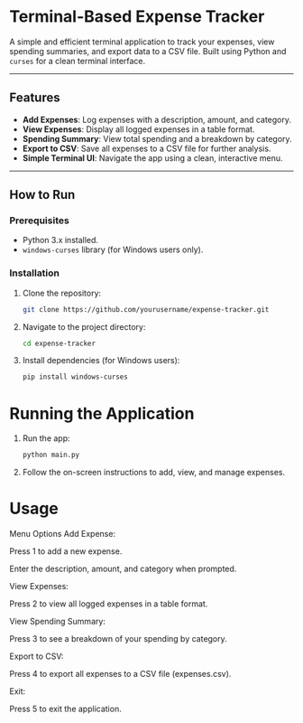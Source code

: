 # Terminal-Based Expense Tracker

A simple and efficient terminal application to track your expenses, view spending summaries, and export data to a CSV file. Built using Python and `curses` for a clean terminal interface.

---

## Features

- **Add Expenses**: Log expenses with a description, amount, and category.
- **View Expenses**: Display all logged expenses in a table format.
- **Spending Summary**: View total spending and a breakdown by category.
- **Export to CSV**: Save all expenses to a CSV file for further analysis.
- **Simple Terminal UI**: Navigate the app using a clean, interactive menu.

---

## How to Run

### Prerequisites
- Python 3.x installed.
- `windows-curses` library (for Windows users only).

### Installation
1. Clone the repository:
   ```bash
   git clone https://github.com/yourusername/expense-tracker.git


2. Navigate to the project directory:
   ```bash
   cd expense-tracker

3. Install dependencies (for Windows users):
   ```bash
   pip install windows-curses

# Running the Application
1. Run the app:
   ```bash
   python main.py

2. Follow the on-screen instructions to add, view, and manage expenses.

# Usage

Menu Options
Add Expense:

Press 1 to add a new expense.

Enter the description, amount, and category when prompted.

View Expenses:

Press 2 to view all logged expenses in a table format.

View Spending Summary:

Press 3 to see a breakdown of your spending by category.

Export to CSV:

Press 4 to export all expenses to a CSV file (expenses.csv).

Exit:

Press 5 to exit the application.
